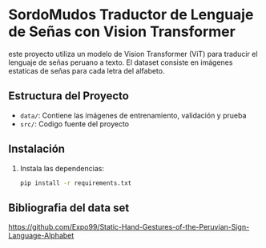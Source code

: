 # SordoMudos Traductor de Lenguaje de Señas con Vision Transformer

este proyecto utiliza un modelo de Vision Transformer (ViT) para traducir el lenguaje de señas peruano a texto. El dataset consiste en imágenes estaticas de señas para cada letra del alfabeto.

## Estructura del Proyecto
- `data/`: Contiene las imágenes de entrenamiento, validación y prueba
- `src/`: Codigo fuente del proyecto

## Instalación
1. Instala las dependencias:
   ```bash
   pip install -r requirements.txt

## Bibliografia del data set
https://github.com/Expo99/Static-Hand-Gestures-of-the-Peruvian-Sign-Language-Alphabet
